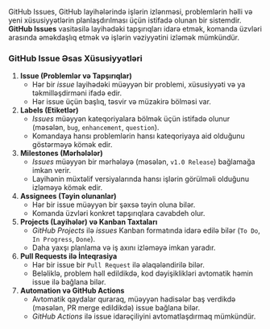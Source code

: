 GitHub Issues, GitHub layihələrində işlərin izlənməsi, problemlərin həlli və yeni xüsusiyyətlərin planlaşdırılması üçün istifadə olunan bir sistemdir. **GitHub Issues** vasitəsilə layihədəki tapşırıqları idarə etmək, komanda üzvləri arasında əməkdaşlıq etmək və işlərin vəziyyətini izləmək mümkündür.

###  **GitHub Issue Əsas Xüsusiyyətləri**

1. **Issue (Problemlər və Tapşırıqlar)**
    - Hər bir _issue_ layihədəki müəyyən bir problemi, xüsusiyyəti və ya təkmilləşdirməni ifadə edir.
    - Hər issue üçün başlıq, təsvir və müzakirə bölməsi var.
2. **Labels (Etiketlər)**
    - _Issues_ müəyyən kateqoriyalara bölmək üçün istifadə olunur (məsələn, `bug`, `enhancement`, `question`).
    - Komandaya hansı problemlərin hansı kateqoriyaya aid olduğunu göstərməyə kömək edir.
3. **Milestones (Mərhələlər)**
    - _Issues_ müəyyən bir mərhələyə (məsələn, `v1.0 Release`) bağlamağa imkan verir.
    - Layihənin müxtəlif versiyalarında hansı işlərin görülməli olduğunu izləməyə kömək edir.
4. **Assignees (Təyin olunanlar)**
    - Hər bir issue müəyyən bir şəxsə təyin oluna bilər.
    - Komanda üzvləri konkret tapşırıqlara cavabdeh olur.
5. **Projects (Layihələr) və Kanban Taxtaları**
    - _GitHub Projects_ ilə _issues_ Kanban formatında idarə edilə bilər (`To Do`, `In Progress`, `Done`).
    - Daha yaxşı planlama və iş axını izləməyə imkan yaradır.
6. **Pull Requests ilə İnteqrasiya**
    - Hər bir issue bir `Pull Request` ilə əlaqələndirilə bilər.
    - Beləliklə, problem həll edildikdə, kod dəyişiklikləri avtomatik həmin issue ilə bağlana bilər.
7. **Automation və GitHub Actions**
    - Avtomatik qaydalar quraraq, müəyyən hadisələr baş verdikdə (məsələn, PR merge edildikdə) issue bağlana bilər.
    - _GitHub Actions_ ilə issue idarəçiliyini avtomatlaşdırmaq mümkündür.